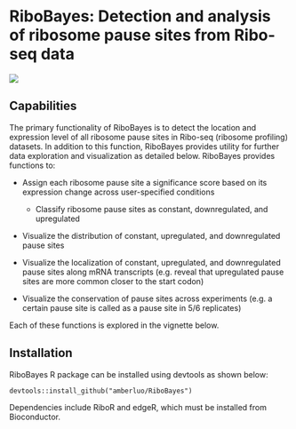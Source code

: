 # RiboBayes: Detection and analysis of ribosome pause sites from Ribo-seq data

![](https://github.com/amberluo1/RiboBayes/blob/logo_testing/RiboBayes%2520Logo.png)

## Capabilities

The primary functionality of RiboBayes is to detect the location and expression level of all ribosome pause sites in Ribo-seq (ribosome profiling) datasets. In addition to this function, RiboBayes provides utility for further data exploration and visualization as detailed below. RiboBayes provides functions to:

-   Assign each ribosome pause site a significance score based on its expression change across user-specified conditions

    -   Classify ribosome pause sites as constant, downregulated, and upregulated

-   Visualize the distribution of constant, upregulated, and downregulated pause sites

-   Visualize the localization of constant, upregulated, and downregulated pause sites along mRNA transcripts (e.g. reveal that upregulated pause sites are more common closer to the start codon)

-   Visualize the conservation of pause sites across experiments (e.g. a certain pause site is called as a pause site in 5/6 replicates)

Each of these functions is explored in the vignette below.

## Installation

RiboBayes R package can be installed using devtools as shown below:

```{r}
devtools::install_github("amberluo/RiboBayes")
```

Dependencies include RiboR and edgeR, which must be installed from Bioconductor.
